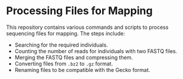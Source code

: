# Processing Files for Mapping  

This repository contains various commands and scripts to process sequencing files for mapping. The steps include:  

- Searching for the required individuals.  
- Counting the number of reads for individuals with two FASTQ files.  
- Merging the FASTQ files and compressing them.  
- Converting files from `.bz2` to `.gz` format.  
- Renaming files to be compatible with the Gecko format.  
